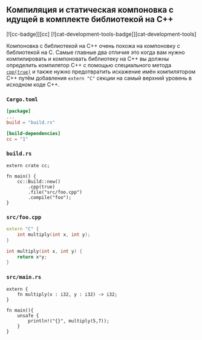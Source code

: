 ## Компиляция и статическая компоновка с идущей в комплекте библиотекой на C++

[![cc-badge]][cc] [![cat-development-tools-badge]][cat-development-tools]

Компоновка с библиотекой на C++ очень похожа на компоновку с библиотекой на C. Самые главные два отличия это когда вам нужно компилировать и компоновать библиотеку на C++ вы должны определить компилятор C++ с помощью специального метода [`cpp(true)`][cc-build-cpp] и также нужно предотвратить искажение имён компилятором C++ путём добавления `extern "C"` секции на самый верхний уровень в исходном коде C++.

### `Cargo.toml`

```toml
[package]
...
build = "build.rs"

[build-dependencies]
cc = "1"
```

### `build.rs`

```rust,no_run
extern crate cc;

fn main() {
    cc::Build::new()
        .cpp(true)
        .file("src/foo.cpp")
        .compile("foo");   
}
```

### `src/foo.cpp`

```cpp
extern "C" {
    int multiply(int x, int y);
}

int multiply(int x, int y) {
    return x*y;
}
```

### `src/main.rs`

```rust,ignore
extern {
    fn multiply(x : i32, y : i32) -> i32;
}

fn main(){
    unsafe {
        println!("{}", multiply(5,7));
    }   
}
```

[cc-build-cpp]: https://docs.rs/cc/*/cc/struct.Build.html#method.cpp
